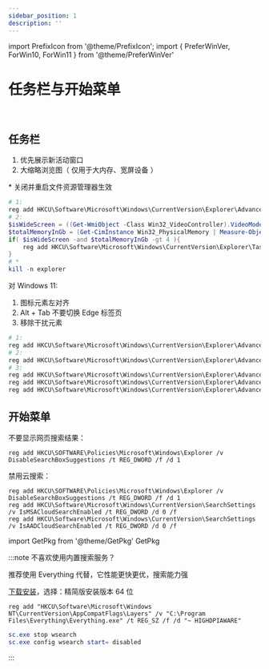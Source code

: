 ```yaml
---
sidebar_position: 1
description: ''
---
```


import PrefixIcon from '@theme/PrefixIcon';
import { PreferWinVer, ForWin10, ForWin11 } from '@theme/PreferWinVer'

# 任务栏与开始菜单

<PreferWinVer win10 win11><br/>

<PrefixIcon pwsh>

## 任务栏

</PrefixIcon>

1. 优先展示新活动窗口
2. 大缩略浏览图（ 仅用于大内存、宽屏设备 ）

\* 关闭并重启文件资源管理器生效

```powershell
# 1:
reg add HKCU\Software\Microsoft\Windows\CurrentVersion\Explorer\Advanced /v LastActiveClick /t REG_DWORD /d 1 /f
# 2:
$isWideScreen = ((Get-WmiObject -Class Win32_VideoController).VideoModeDescription -split ' x ')[0] -ge 1680
$totalMemoryInGb = (Get-CimInstance Win32_PhysicalMemory | Measure-Object -Property capacity -Sum).sum / 1gb
if( $isWideScreen -and $totalMemoryInGb -gt 4 ){
    reg add HKCU\Software\Microsoft\Windows\CurrentVersion\Explorer\Taskband /v MinThumbSizePx /t REG_DWORD /d 500 /f
}
# *
kill -n explorer
```

<ForWin11>

对 Windows 11:

1. 图标元素左对齐
2. Alt + Tab 不要切换 Edge 标签页
3. 移除干扰元素

```powershell
# 1:
reg add HKCU\Software\Microsoft\Windows\CurrentVersion\Explorer\Advanced /v TaskbarAl /t REG_DWORD /d 0 /f
# 2:
reg add HKCU\Software\Microsoft\Windows\CurrentVersion\Explorer\Advanced /v MultiTaskingAltTabFilter /t REG_DWORD /d 3 /f
# 3:
reg add HKCU\Software\Microsoft\Windows\CurrentVersion\Explorer\Advanced /v TaskbarDa /t REG_DWORD /d 0 /f
reg add HKCU\Software\Microsoft\Windows\CurrentVersion\Explorer\Advanced /v TaskbarMn /t REG_DWORD /d 0 /f
reg add HKCU\Software\Microsoft\Windows\CurrentVersion\Explorer\Advanced /v MMTaskbarMode /t REG_DWORD /d 2 /f

```

</ForWin11>

<PrefixIcon admin cmd>

## 开始菜单

</PrefixIcon>

<ForWin10>

不要显示网页搜索结果：

```batch
reg add HKCU\SOFTWARE\Policies\Microsoft\Windows\Explorer /v DisableSearchBoxSuggestions /t REG_DWORD /f /d 1

```

</ForWin10>

<ForWin11>

禁用云搜索：

```batch
reg add HKCU\SOFTWARE\Policies\Microsoft\Windows\Explorer /v DisableSearchBoxSuggestions /t REG_DWORD /f /d 1
reg add HKCU\Software\Microsoft\Windows\CurrentVersion\SearchSettings /v IsMSACloudSearchEnabled /t REG_DWORD /d 0 /f
reg add HKCU\Software\Microsoft\Windows\CurrentVersion\SearchSettings /v IsAADCloudSearchEnabled /t REG_DWORD /d 0 /f

```

</ForWin11>

</PreferWinVer>

import GetPkg from '@theme/GetPkg'
GetPkg

:::note 不喜欢使用内置搜索服务？

推荐使用 Everything 代替，它性能更快更优，搜索能力强

[下载安装](https://www.voidtools.com/zh-cn/downloads/#:~:text=%E4%B8%8B%E8%BD%BD%E7%B2%BE%E7%AE%80%E7%89%88%E5%AE%89%E8%A3%85%E7%89%88%E6%9C%AC%2064%20%E4%BD%8D)，选择：精简版安装版本 64 位

<GetPkg winget="voidtools.Everything.Lite" choco="everything" />

<PrefixIcon cmd children='模糊修复：' />

```batch
reg add "HKCU\Software\Microsoft\Windows NT\CurrentVersion\AppCompatFlags\Layers" /v "C:\Program Files\Everything\Everything.exe" /t REG_SZ /f /d "~ HIGHDPIAWARE"
```

<PrefixIcon cmd admin children='禁用原生搜索' />

```powershell
sc.exe stop wsearch
sc.exe config wsearch start= disabled
```

:::
